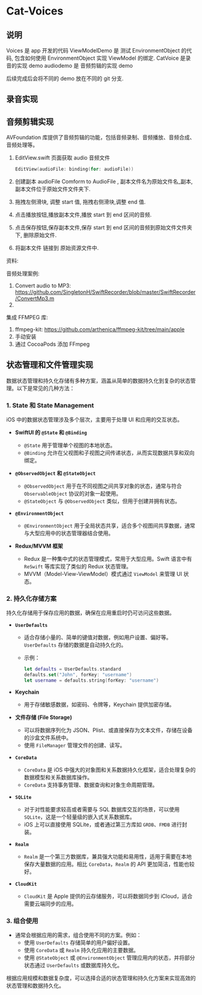 # Cat-Voices

## 说明

Voices 是 app 开发的代码
ViewModelDemo 是 测试 EnvironmentObject 的代码, 包含如何使用 EnvironmentObject 实现 ViewModel 的绑定.
CatVoice 是录音的实现 demo
audiodemo 是 音频剪辑的实现 demo

后续完成后会将不同的 demo 放在不同的 git 分支.

## 录音实现

## 音频剪辑实现

AVFoundation 库提供了音频剪辑的功能，包括音频录制、音频播放、音频合成、音频处理等。

1. EditView.swift 页面获取 audio 音频文件

    ```swift
    EditView(audioFile: binding(for: audioFile))
    ```

2. 创建副本 audioFile Comform to AudioFile , 副本文件名为原始文件名_副本, 副本文件位于原始文件文件夹下.
3. 拖拽左侧滑块, 调整 start 值,  拖拽右侧滑块,调整 end 值.
4. 点击播放按钮,播放副本文件,播放 start 到 end 区间的音频.
5. 点击保存按钮,保存副本文件,保存 start 到 end 区间的音频到原始文件文件夹下, 删除原始文件.
6. 将副本文件 链接到 原始资源文件中.

资料:

音频处理案例:

1. Convert audio to MP3: <https://github.com/SingletonH/SwiftRecorder/blob/master/SwiftRecorder/ConvertMp3.m>
2.

集成 FFMPEG 库:

1. ffmpeg-kit: <https://github.com/arthenica/ffmpeg-kit/tree/main/apple>
2. 手动安装
3. 通过 CocoaPods 添加 FFmpeg

## 状态管理和文件管理实现

 数据状态管理和持久化存储有多种方案，涵盖从简单的数据持久化到复杂的状态管理。以下是常见的几种方法：

### 1. **State 和 State Management**

   iOS 中的数据状态管理涉及多个层次，主要用于处理 UI 和应用的交互状态。

- **SwiftUI 的 `@State` 和 `@Binding`**
  - `@State` 用于管理单个视图的本地状态。
  - `@Binding` 允许在父视图和子视图之间传递状态，从而实现数据共享和双向绑定。

- **`@ObservedObject` 和 `@StateObject`**
  - `@ObservedObject` 用于在不同视图之间共享对象的状态，通常与符合 `ObservableObject` 协议的对象一起使用。
  - `@StateObject` 与 `@ObservedObject` 类似，但用于创建并拥有状态。

- **`@EnvironmentObject`**
  - `@EnvironmentObject` 用于全局状态共享，适合多个视图间共享数据，通常与大型应用中的状态管理器结合使用。

- **Redux/MVVM 框架**
  - Redux 是一种集中式的状态管理模式，常用于大型应用。Swift 语言中有 `ReSwift` 等库实现了类似的 Redux 状态管理。
  - MVVM（Model-View-ViewModel）模式通过 `ViewModel` 来管理 UI 状态。

### 2. **持久化存储方案**

   持久化存储用于保存应用的数据，确保在应用重启时仍可访问这些数据。

- **`UserDefaults`**
  - 适合存储小量的、简单的键值对数据，例如用户设置、偏好等。`UserDefaults` 存储的数据是自动持久化的。
  - 示例：

       ```swift
       let defaults = UserDefaults.standard
       defaults.set("John", forKey: "username")
       let username = defaults.string(forKey: "username")
       ```

- **Keychain**
  - 用于存储敏感数据，如密码、令牌等，Keychain 提供加密存储。

- **文件存储 (File Storage)**
  - 可以将数据序列化为 JSON、Plist、或直接保存为文本文件，存储在设备的沙盒文件系统中。
  - 使用 `FileManager` 管理文件的创建、读写。

- **`CoreData`**
  - `CoreData` 是 iOS 中强大的对象图和关系数据持久化框架，适合处理复杂的数据模型和关系数据库操作。
  - `CoreData` 支持事务管理、数据查询和对象生命周期管理。

- **`SQLite`**
  - 对于对性能要求较高或者需要与 SQL 数据库交互的场景，可以使用 `SQLite`，这是一个轻量级的嵌入式关系数据库。
  - iOS 上可以直接使用 SQLite，或者通过第三方库如 `GRDB`、`FMDB` 进行封装。

- **`Realm`**
  - `Realm` 是一个第三方数据库，兼具强大功能和易用性，适用于需要在本地保存大量数据的应用。相比 `CoreData`，`Realm` 的 API 更加简洁，性能也较好。

- **`CloudKit`**
  - `CloudKit` 是 Apple 提供的云存储服务，可以将数据同步到 iCloud，适合需要云端同步的应用。

### 3. **组合使用**

- 通常会根据应用的需求，组合使用不同的方案。例如：
  - 使用 `UserDefaults` 存储简单的用户偏好设置。
  - 使用 `CoreData` 或 `Realm` 持久化应用的主要数据。
  - 使用 `@StateObject` 或 `@EnvironmentObject` 管理应用内的状态，并将部分状态通过 `UserDefaults` 或数据库持久化。

根据应用规模和数据复杂度，可以选择合适的状态管理和持久化方案来实现高效的状态管理和数据持久化。
